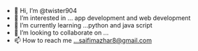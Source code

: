 - 👋 Hi, I’m @twister904
- 👀 I’m interested in ... app development and web development
- 🌱 I’m currently learning ...python and java script
- 💞️ I’m looking to collaborate on ...
- 📫 How to reach me ...saifimazhar8@gmail.com

<!---
twister904/twister904 is a ✨ special ✨ repository because its `README.md` (this file) appears on your GitHub profile.
You can click the Preview link to take a look at your changes.
--->
